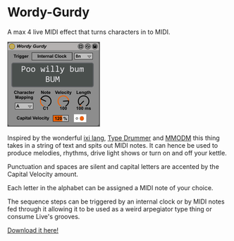 # Wordy-Gurdy
A max 4 live MIDI effect that turns characters in to MIDI.

![screenshot](https://github.com/triss/Wordy-Gurdy/blob/master/screenshot.png)

Inspired by the wonderful [ixi lang](http://www.ixi-audio.net/ixilang/), [Type Drummer](http://typedrummer.com/) and [MMODM](mmodm.co) this thing takes in a string of text and spits out MIDI notes. It can hence be used to produce melodies, rhythms, drive light shows or turn on and off your kettle.

Punctuation and spaces are silent and capital letters are accented by the Capital Velocity amount.

Each letter in the alphabet can be assigned a MIDI note of your choice.

The sequence steps can be triggered by an internal clock or by MIDI notes fed through it allowing it to be used as a weird arpegiator type thing or consume Live's grooves.

[Download it here!](https://github.com/triss/Wordy-Gurdy/blob/master/Wordy%20Gurdy.amxd?raw=true)



